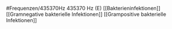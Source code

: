 #Frequenzen/435370Hz
435370 Hz (E)
[[Bakterieninfektionen]]
[[Gramnegative bakterielle Infektionen]]
[[Grampositive bakterielle Infektionen]]